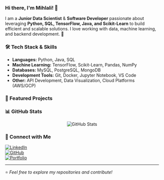 ### Hi there, I'm **Mihlali**! 👋


I am a **Junior Data Scientist** & **Software Developer** passionate about leveraging **Python, SQL, TensorFlow, Java, and Scikit-Learn** to build efficient and scalable solutions. I love working with data, machine learning, and backend development. 🚀

### 🛠️ Tech Stack & Skills

- **Languages:** Python, Java, SQL
- **Machine Learning:** TensorFlow, Scikit-Learn, Pandas, NumPy
- **Databases:** MySQL, PostgreSQL, MongoDB
- **Development Tools:** Git, Docker, Jupyter Notebook, VS Code
- **Other:** API Development, Data Visualization, Cloud Platforms (AWS/GCP)

### 📌 Featured Projects

### 📊 GitHub Stats

<p align="center">
  <img src="https://github-readme-stats.vercel.app/api?username=yourusername&show_icons=true&theme=radical" alt="GitHub Stats" />
</p>

### 🔗 Connect with Me

[![LinkedIn](https://img.shields.io/badge/LinkedIn-0077B5?style=for-the-badge&logo=linkedin&logoColor=white)](https://linkedin.com/in/yourprofile)  
[![GitHub](https://img.shields.io/badge/GitHub-100000?style=for-the-badge&logo=github&logoColor=white)](https://github.com/yourusername)  
[![Portfolio](https://img.shields.io/badge/Portfolio-000000?style=for-the-badge&logo=google-chrome&logoColor=white)](https://yourportfolio.com)  

---
⭐️ _Feel free to explore my repositories and contribute!_

 
